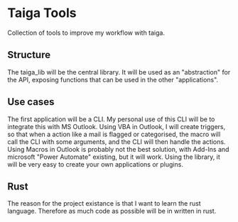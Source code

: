 # Taiga Tools

Collection of tools to improve my workflow with taiga. 

## Structure
The taiga_lib will be the central library. It will be used as an "abstraction" for the API, exposing functions that can be used in the other "applications". 

## Use cases
The first application will be a CLI. My personal use of this CLI will be to integrate this with MS Outlook. Using VBA in Outlook, I will create triggers, so that when a action like a mail is flagged or categorised, the macro will call the CLI with some arguments, and the CLI will then handle the actions. Using Macros in Outlook is probably not the best solution, with Add-Ins and microsoft "Power Automate" existing, but it will work. Using the library, it will be very easy to create your own applications or plugins. 

## Rust
The reason for the project existance is that I want to learn the rust language. Therefore as much code as possible will be in written in rust. 